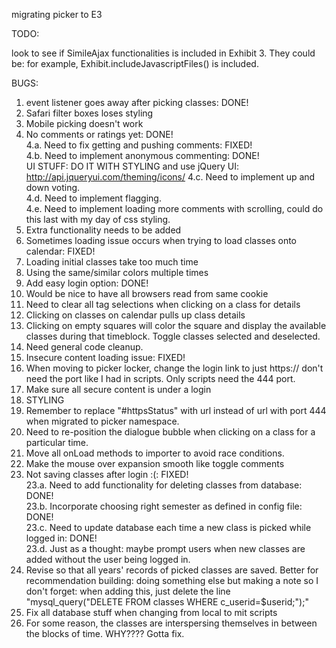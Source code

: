 migrating picker to E3

TODO:

look to see if SimileAjax functionalities is included in Exhibit 3. They could be: for example, Exhibit.includeJavascriptFiles() is included.

BUGS:<br>
1. event listener goes away after picking classes: DONE! <br>
2. Safari filter boxes loses styling <br>
3. Mobile picking doesn't work <br>
4. No comments or ratings yet: DONE! <br>
4.a. Need to fix getting and pushing comments: FIXED! <br>
4.b. Need to implement anonymous commenting: DONE! <br>
UI STUFF: DO IT WITH STYLING and use jQuery UI: http://api.jqueryui.com/theming/icons/
4.c. Need to implement up and down voting.<br>
4.d. Need to implement flagging.<br>
4.e. Need to implement loading more comments with scrolling, could do this last with my day of css styling. <br>
5. Extra functionality needs to be added <br>
6. Sometimes loading issue occurs when trying to load classes onto calendar: FIXED! <br>
7. Loading initial classes take too much time<br>
8. Using the same/similar colors multiple times<br>
9. Add easy login option: DONE!<br>
10. Would be nice to have all browsers read from same cookie<br>
11. Need to clear all tag selections when clicking on a class for details <br>
12. Clicking on classes on calendar pulls up class details <br>
13. Clicking on empty squares will color the square and display the available classes during that timeblock. Toggle classes selected and deselected. <br>
14. Need general code cleanup.<br>
15. Insecure content loading issue: FIXED! <br>
16. When moving to picker locker, change the login link to just https:// don't need the port like I had in scripts. Only scripts need the 444 port.<br>
17. Make sure all secure content is under a login <br>
18. STYLING <br>
19. Remember to replace "#httpsStatus" with url instead of url with port 444 when migrated to picker namespace.
20. Need to re-position the dialogue bubble when clicking on a class for a particular time.<br>
21. Move all onLoad methods to importer to avoid race conditions.<br>
22. Make the mouse over expansion smooth like toggle comments <br>
23. Not saving classes after login :(: FIXED! <br>
23.a. Need to add functionality for deleting classes from database: DONE! <br>
23.b. Incorporate choosing right semester as defined in config file: DONE!<br>
23.c. Need to update database each time a new class is picked while logged in: DONE! <br>
23.d. Just as a thought: maybe prompt users when new classes are added without the user being logged in. <br>
24. Revise so that all years' records of picked classes are saved. Better for recommendation building: doing something else but making a note so I don't forget: when adding this, just delete the line "mysql_query("DELETE FROM classes WHERE c_userid=$userid;");"<br>
25. Fix all database stuff when changing from local to mit scripts <br>
26. For some reason, the classes are interspersing themselves in between the blocks of time. WHY???? Gotta fix.<br>
